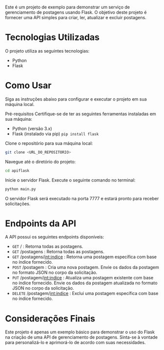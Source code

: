 Este é um projeto de exemplo para demonstrar um serviço de gerenciamento de postagens usando Flask. O objetivo deste projeto é fornecer uma API simples para criar, ler, atualizar e excluir postagens.

# Tecnologias Utilizadas
O projeto utiliza as seguintes tecnologias:

- Python
- Flask

# Como Usar
Siga as instruções abaixo para configurar e executar o projeto em sua máquina local.

Pré-requisitos
Certifique-se de ter as seguintes ferramentas instaladas em sua máquina:

- Python (versão 3.x)
- Flask (instalado via pip) `pip install flask`

Clone o repositório para sua máquina local:
```bash
git clone <URL_DO_REPOSITORIO>
```
Navegue até o diretório do projeto:
```bash
cd apiflask
```
Inicie o servidor Flask. Execute o seguinte comando no terminal:
```bash
python main.py
```
O servidor Flask será executado na porta 7777 e estará pronto para receber solicitações.

# Endpoints da API
A API possui os seguintes endpoints disponíveis:

- `GET` / : Retorna todas as postagens.
- `GET` /postagens : Retorna todas as postagens.
- `GET` /postagens/<int:indice> : Retorna uma postagem específica com base no índice fornecido.
- `POST` /postagem : Cria uma nova postagem. Envie os dados da postagem no formato JSON no corpo da solicitação.
- `PUT` /postagem/<int:indice> : Atualiza uma postagem existente com base no índice fornecido. Envie os dados da postagem atualizada no formato JSON no corpo da solicitação.
- `DELETE` /postagem/<int:indice> : Exclui uma postagem específica com base no índice fornecido.

# Considerações Finais

Este projeto é apenas um exemplo básico para demonstrar o uso do Flask na criação de uma API de gerenciamento de postagens. Sinta-se à vontade para personalizá-lo e aprimorá-lo de acordo com suas necessidades.
